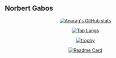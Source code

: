 ## Norbert Gabos

<div align="center">
  
[![Anurag's GitHub stats](https://github-readme-stats.vercel.app/api?username=Norby99&show_icons=true&theme=radical&PAT_1)](https://github.com/anuraghazra/github-readme-stats)

[![Top Langs](https://github-readme-stats.vercel.app/api/top-langs/?username=Norby99&layout=compact&show_icons=true&theme=radical&langs_count=8)](https://github.com/anuraghazra/github-readme-stats)

[![trophy](https://github-profile-trophy.vercel.app/?username=Norby99&show_icons=true&theme=radical)](https://github.com/ryo-ma/github-profile-trophy)

[![Readme Card](https://github-readme-stats.vercel.app/api/pin/?username=Norby99&repo=voice-assistant&show_owner=true&theme=radical)](https://github.com/Norby99/voice-assistant)

</div>
